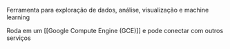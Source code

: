 Ferramenta para exploração de dados, análise, visualização e machine learning

Roda em um [[Google Compute Engine (GCE)]] e pode conectar com outros serviços
